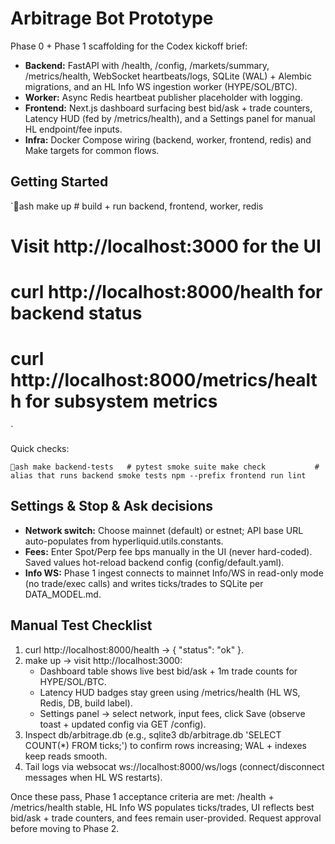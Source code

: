 ﻿# Arbitrage Bot Prototype

Phase 0 + Phase 1 scaffolding for the Codex kickoff brief:

- **Backend:** FastAPI with /health, /config, /markets/summary, /metrics/health, WebSocket heartbeats/logs, SQLite (WAL) + Alembic migrations, and an HL Info WS ingestion worker (HYPE/SOL/BTC).
- **Worker:** Async Redis heartbeat publisher placeholder with logging.
- **Frontend:** Next.js dashboard surfacing best bid/ask + trade counters, Latency HUD (fed by /metrics/health), and a Settings panel for manual HL endpoint/fee inputs.
- **Infra:** Docker Compose wiring (backend, worker, frontend, redis) and Make targets for common flows.

## Getting Started

`ash
make up          # build + run backend, frontend, worker, redis
# Visit http://localhost:3000 for the UI
# curl http://localhost:8000/health for backend status
# curl http://localhost:8000/metrics/health for subsystem metrics
`

Quick checks:

`ash
make backend-tests   # pytest smoke suite
make check           # alias that runs backend smoke tests
npm --prefix frontend run lint
`

## Settings & Stop & Ask decisions
- **Network switch:** Choose mainnet (default) or 	estnet; API base URL auto-populates from hyperliquid.utils.constants.
- **Fees:** Enter Spot/Perp fee bps manually in the UI (never hard-coded). Saved values hot-reload backend config (config/default.yaml).
- **Info WS:** Phase 1 ingest connects to mainnet Info/WS in read-only mode (no trade/exec calls) and writes ticks/trades to SQLite per DATA_MODEL.md.

## Manual Test Checklist
1. curl http://localhost:8000/health → { "status": "ok" }.
2. make up → visit http://localhost:3000:
   - Dashboard table shows live best bid/ask + 1m trade counts for HYPE/SOL/BTC.
   - Latency HUD badges stay green using /metrics/health (HL WS, Redis, DB, build label).
   - Settings panel → select network, input fees, click Save (observe toast + updated config via GET /config).
3. Inspect db/arbitrage.db (e.g., sqlite3 db/arbitrage.db 'SELECT COUNT(*) FROM ticks;') to confirm rows increasing; WAL + indexes keep reads smooth.
4. Tail logs via websocat ws://localhost:8000/ws/logs (connect/disconnect messages when HL WS restarts).

Once these pass, Phase 1 acceptance criteria are met: /health + /metrics/health stable, HL Info WS populates ticks/trades, UI reflects best bid/ask + trade counters, and fees remain user-provided. Request approval before moving to Phase 2.
